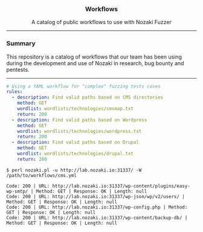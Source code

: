 <p align="center">
  <h3 align="center"><b>Workflows</b></h3>
  <p align="center">A catalog of public workflows to use with Nozaki Fuzzer</p>
</p>

---

### Summary 

This repository is a catalog of workflows that our team has been using during the development and use of Nozaki in research, bug bounty and pentests.

---

```yml
# Using a YAML workflow for "complex" fuzzing tests cases
rules:
  - description: Find valid paths based on CMS directories
    method: GET
    wordlist: wordlists/technologies/cmsmap.txt
    return: 200
  - description: Find valid paths based on Wordpress
    method: GET
    wordlist: wordlists/technologies/wordpress.txt
    return: 200
  - description: Find valid paths based on Drupal
    method: GET
    wordlist: wordlists/technologies/drupal.txt
    return: 200
```

```
$ perl nozaki.pl -u http://lab.nozaki.io:31337/ -W /path/to/workflows/cms.yml

Code: 200 | URL: http://lab.nozaki.io:31337/wp-content/plugins/easy-wp-smtp/ | Method: GET | Response: OK | Length: null
Code: 200 | URL: http://lab.nozaki.io:31337/wp-json/wp/v2/users/ | Method: GET | Response: OK | Length: null
Code: 200 | URL: http://lab.nozaki.io:31337/wp-config.php | Method: GET | Response: OK | Length: null
Code: 200 | URL: http://lab.nozaki.io:31337/wp-content/backup-db/ | Method: GET | Response: OK | Length: null
```